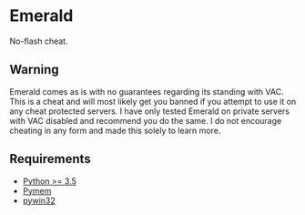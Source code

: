 # Emerald
No-flash cheat.

## Warning
Emerald comes as is with no guarantees regarding its standing with VAC. This is a cheat and will most likely get you banned if you attempt to use it on any cheat protected servers. I have only tested Emerald on private servers with VAC disabled and recommend you do the same. I do not encourage cheating in any form and made this solely to learn more.

## Requirements
* [Python >= 3.5](https://www.python.org/)
* [Pymem](https://github.com/srounet/Pymem)
* [pywin32](https://sourceforge.net/projects/pywin32/files/?source=navbar)
